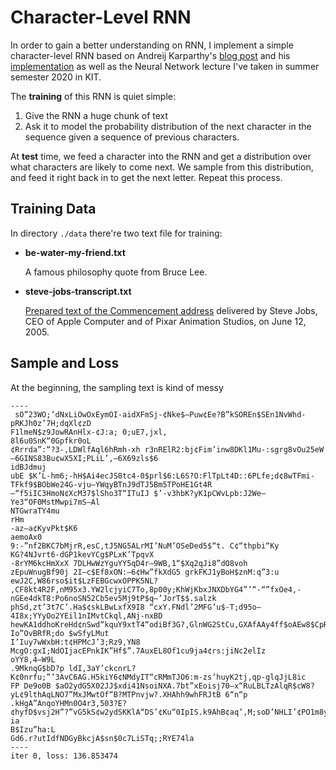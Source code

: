 # Character-Level RNN

In order to gain a better understanding on RNN, I implement a simple character-level RNN based on Andreij Karparthy's [blog post](http://karpathy.github.io/2015/05/21/rnn-effectiveness/) and his [implementation](https://gist.github.com/karpathy/d4dee566867f8291f086) as well as the Neural Network lecture I've taken in summer semester 2020 in KIT. 

The **training** of this RNN is quiet simple:

1. Give the RNN a huge chunk of text
2. Ask it to model the probability distribution of the next character in the sequence given a sequence of previous characters.

At **test** time, we feed a character into the RNN and get a distribution over what characters are likely to come next. We sample from this distribution, and feed it right back in to get the next letter. Repeat this process.

## Training Data

In directory `./data` there're two text file for training:

- **be-water-my-friend.txt**

  A famous philosophy quote from Bruce Lee.

- **steve-jobs-transcript.txt**

  [Prepared text of the Commencement address](https://news.stanford.edu/2005/06/14/jobs-061505/) delivered by Steve Jobs, CEO of Apple Computer and of Pixar Animation Studios, on June 12, 2005.

##  Sample and Loss

At the beginning, the sampling text is kind of messy

```
----
 sO”23WO;’dNxLiOwOxEymOI-aidXFmSj-¢Nke$—Puw¢Ee?B”kSOREn$SEn1NvWhd-pRKJh0z’7H;dqXl¢zD
F1lmeN$z9JowRAnHlx-¢J:a; 0;uE7,jxl,
8l6u0SnK“0Gpfkr0oL
¢Rrrda”:“?3-,LDWlfAql6hRmh-xh r3nRElR2:bj¢Fim’inw8DKl1Mu-:sgrg8vOu25eW—6GINS83Bu¢wX5XI;PLiL’,—6X69zls$6
idBJdmuj
ubE $K’L-hm6;-hH$Ai4ecJS8tc4-0$prl$6:L6S?O:FlTpLt4D::6PLfe;d¢8wTFmi-TFkf9$BObWe24G-vju—YWqyBTnJ9dTJ5Bm5TPoHE1Gt4R—“f5iIC3HmoN¢XcM37$lSho3T“ITuIJ $’-v3hbK?yK1pCWvLpb:J2We—Ye3“OF0MstMwpi7mS—Al
NTGwraTY4mu
rHm
-az—a¢KyvPkt$K6
aemoAx0
9:-”nf2BKC7bMjrR,esC,tJ5NG5ALrMI’NuM’OSeDed5$“t. C¢“thpbi“Ky
KG?4NJvrt6-dGP1kevYCg$PLxK’TpqvX
-8rYM6kcHmXxX 7DLHwWzYguYY5qD4r—9WB,1“$Xq2qJi8”dO8voh
zEpuWnugBf90j 2I—c$Ef8xON:—6¢Hw”fkXdG5 grkFKJ1yBoH$znM:q”3:u
ewJ2C,W86rso$it$LzFEBGcwxOPPK5NL? ,CF8kt4R2F,nM95x3.YW2lcjyiC7To,8p00y;KhWjKbxJNXDbYG4”’“-“”fxOe4,-nGEe4dkT8:Po6noSN52Cb5ev5Mj9tP$q—’JorT$$.salzk
phSd,zt’3t7C’.Ha$¢skLBwLxfX9I8 “cxY.FNdl’2MFG’u$-T;d95o—4I8x;YYyOo2YEil1nIMvtCkql,ANj-nxBD hewKA1ddhoKreHd¢nSwd“kquY9xtT4“odiBf3G?,GlnWG2StCu,GXAfAAy4ff$oAEw8$CpR?Io”OvBRfR;do $wSfyLMut
I’Iuy7wWxbH:t¢HPMcJ’3;Rz9,YN8
McgO:gxI;NdOIjacEPnkIK”Hf$”.7AuxEL8Of1cu9ja4¢rs:jiNc2elIz
oYY8,4—W9L
.9MknqG$bD?p ldI,3aY’ckcnrL?K¢0nrfu;”’3AvC6AG.H5kiY6¢NMdyIT“cRMmTJO6:m-zs’huyK2tj,qp-glqJjL8ic
FP De9o0B $aO2ydG5X02JJ$xdi41NsoiNXA.7bt”xEoisj70—x“RuLBLTzAlqR$cW8?yL¢9lthAqLNO7”MxJMwtOf“B?MTPnvjw?.XHAhh9whFRJtB 6“n“p
.kHgA”AnqoYHMn0O4r3,503?E?¢hyfD$vsj2H”?”vG5kS¢w2ydSKKlA“DS’¢Ku“0IpIS.k9AhB¢aq’,M;soD’NHLI’¢PO1m8y:OkcwJx ia
B$Izu”ha:L
Gd6.r?utIdfNDGyBkcjA$sn$0c7LiSTq;;RYE74la 
----
iter 0, loss: 136.853474
```

